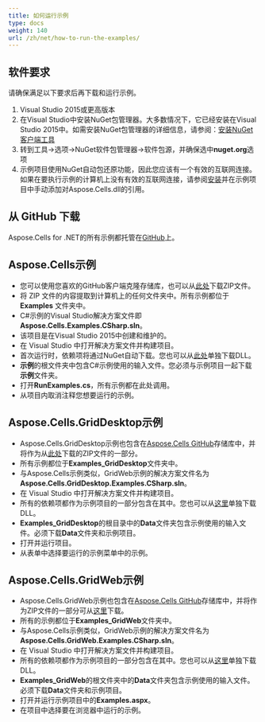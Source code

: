 ```yaml
---
title: 如何运行示例
type: docs
weight: 140
url: /zh/net/how-to-run-the-examples/
---
```


## **软件要求**
请确保满足以下要求后再下载和运行示例。

1. Visual Studio 2015或更高版本
1. 在Visual Studio中安装NuGet包管理器。大多数情况下，它已经安装在Visual Studio 2015中。如需安装NuGet包管理器的详细信息，请参阅：[安装NuGet客户端工具](https://docs.microsoft.com/en-us/nuget/install-nuget-client-tools)
1. 转到工具->选项->NuGet软件包管理器->软件包源，并确保选中**nuget.org**选项
1. 示例项目使用NuGet自动包还原功能，因此您应该有一个有效的互联网连接。如果在要执行示例的计算机上没有有效的互联网连接，请参阅[安装](/cells/zh/net/installation-and-deployment/)并在示例项目中手动添加对Aspose.Cells.dll的引用。
## **从 GitHub 下载**
Aspose.Cells for .NET的所有示例都托管在[GitHub](https://github.com/aspose-cells/Aspose.Cells-for-.NET)上。
## **Aspose.Cells示例**
- 您可以使用您喜欢的GitHub客户端克隆存储库，也可以从[此处](https://github.com/aspose-cells/Aspose.Cells-for-.NET/archive/master.zip)下载ZIP文件。
- 将 ZIP 文件的内容提取到计算机上的任何文件夹中。所有示例都位于 **Examples** 文件夹中。
- C#示例的Visual Studio解决方案文件即**Aspose.Cells.Examples.CSharp.sln**。
- 该项目是在Visual Studio 2015中创建和维护的。
- 在 Visual Studio 中打开解决方案文件并构建项目。
- 首次运行时，依赖项将通过NuGet自动下载。您也可以从[此处](https://downloads.aspose.com/cells/net)单独下载DLL。
- **示例**的根文件夹中包含C#示例使用的输入文件。您必须与示例项目一起下载**示例**文件夹。
- 打开**RunExamples.cs**，所有示例都在此处调用。
- 从项目内取消注释您想要运行的示例。
## **Aspose.Cells.GridDesktop示例**
- Aspose.Cells.GridDesktop示例也包含在[Aspose.Cells GitHub](https://github.com/aspose-cells/Aspose.Cells-for-.NET)存储库中，并将作为从[此处](https://github.com/aspose-cells/Aspose.Cells-for-.NET/archive/master.zip)下载的ZIP文件的一部分。
- 所有示例都位于**Examples_GridDesktop**文件夹中。
- 与Aspose.Cells示例类似，GridWeb示例的解决方案文件名为**Aspose.Cells.GridDesktop.Examples.CSharp.sln**。
- 在 Visual Studio 中打开解决方案文件并构建项目。
- 所有的依赖项都作为示例项目的一部分包含在其中。您也可以从[这里](https://downloads.aspose.com/cells/net)单独下载DLL。
- **Examples_GridDesktop**的根目录中的**Data**文件夹包含示例使用的输入文件。必须下载**Data**文件夹和示例项目。
- 打开并运行项目。
- 从表单中选择要运行的示例菜单中的示例。
## **Aspose.Cells.GridWeb示例**
- Aspose.Cells.GridWeb示例也包含在[Aspose.Cells GitHub](https://github.com/aspose-cells/Aspose.Cells-for-.NET)存储库中，并将作为ZIP文件的一部分可从[这里](https://github.com/aspose-cells/Aspose.Cells-for-.NET/archive/master.zip)下载。
- 所有的示例都位于**Examples_GridWeb**文件夹中。
- 与Aspose.Cells示例类似，GridWeb示例的解决方案文件名为**Aspose.Cells.GridWeb.Examples.CSharp.sln**。
- 在 Visual Studio 中打开解决方案文件并构建项目。
- 所有的依赖项都作为示例项目的一部分包含在其中。您也可以从[这里](https://downloads.aspose.com/cells/net)单独下载DLL。
- **Examples_GridWeb**的根文件夹中的**Data**文件夹包含示例使用的输入文件。必须下载**Data**文件夹和示例项目。
- 打开并运行示例项目中的**Examples.aspx**。
- 在项目中选择要在浏览器中运行的示例。
